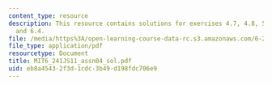 ```yaml
---
content_type: resource
description: This resource contains solutions for exercises 4.7, 4.8, 5.1, 5.2, 6.1,
  and 6.4.
file: /media/https%3A/open-learning-course-data-rc.s3.amazonaws.com/6-241j-dynamic-systems-and-control-spring-2011/eb8a45432f3d1cdc3b49d198fdc706e9_MIT6_241JS11_assn04_sol.pdf
file_type: application/pdf
resourcetype: Document
title: MIT6_241JS11_assn04_sol.pdf
uid: eb8a4543-2f3d-1cdc-3b49-d198fdc706e9
---
```

